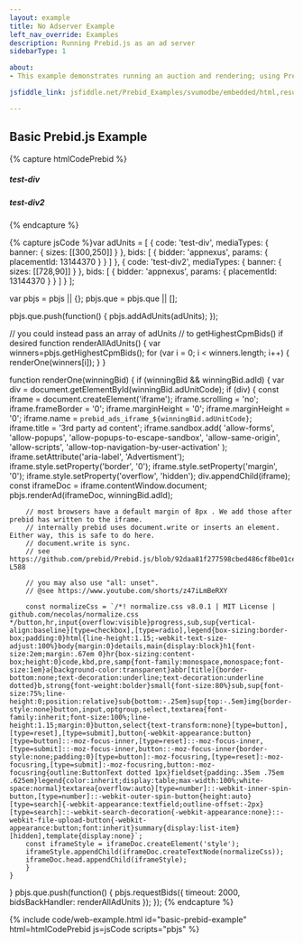 ```yaml
---
layout: example
title: No Adserver Example
left_nav_override: Examples
description: Running Prebid.js as an ad server
sidebarType: 1

about:
- This example demonstrates running an auction and rendering; using Prebid.js as an ad server.

jsfiddle_link: jsfiddle.net/Prebid_Examples/svumodbe/embedded/html,result

---
```


## Basic Prebid.js Example

{% capture htmlCodePrebid %}<h5>test-div</h5>
<div id='test-div'></div>
<h5>test-div2</h5>
<div id='test-div2'></div>
{% endcapture %}

{% capture jsCode %}var adUnits = [
    {
        code: 'test-div',
        mediaTypes: {
            banner: {
                sizes: [[300,250]]
            }
        },
        bids: [
            {
                bidder: 'appnexus',
                params: {
                    placementId: 13144370
                }
            }
        ]
    },
    {
        code: 'test-div2',
        mediaTypes: {
            banner: {
                sizes: [[728,90]]
            }
        },
        bids: [
            {
                bidder: 'appnexus',
                params: {
                    placementId: 13144370
                }
            }
        ]
    }
];

var pbjs = pbjs || {};
pbjs.que = pbjs.que || [];

pbjs.que.push(function() {
    pbjs.addAdUnits(adUnits);
});

// you could instead pass an array of adUnits
// to getHighestCpmBids() if desired
function renderAllAdUnits() {
    var winners=pbjs.getHighestCpmBids();
    for (var i = 0; i < winners.length; i++) {
        renderOne(winners[i]);
    }
}

function renderOne(winningBid) {
if (winningBid && winningBid.adId) {
    var div = document.getElementById(winningBid.adUnitCode);
    if (div) {
        const iframe = document.createElement('iframe');
        iframe.scrolling = 'no';
        iframe.frameBorder = '0';
        iframe.marginHeight = '0';
        iframe.marginHeight = '0';
        iframe.name = `prebid_ads_iframe_${winningBid.adUnitCode}`;
        iframe.title = '3rd party ad content';
        iframe.sandbox.add(
            'allow-forms',
            'allow-popups',
            'allow-popups-to-escape-sandbox',
            'allow-same-origin',
            'allow-scripts',
            'allow-top-navigation-by-user-activation'
        );
        iframe.setAttribute('aria-label', 'Advertisment');
        iframe.style.setProperty('border', '0');
        iframe.style.setProperty('margin', '0');
        iframe.style.setProperty('overflow', 'hidden');
            div.appendChild(iframe);
            const iframeDoc = iframe.contentWindow.document;
            pbjs.renderAd(iframeDoc, winningBid.adId);

        // most browsers have a default margin of 8px . We add those after prebid has written to the iframe.
        // internally prebid uses document.write or inserts an element. Either way, this is safe to do here.
        // document.write is sync.
        // see https://github.com/prebid/Prebid.js/blob/92daa81f277598cbed486cf8be01ce796aa80c8f/src/prebid.js#L555-L588

        // you may also use "all: unset".
        // @see https://www.youtube.com/shorts/z47iLmBeRXY

        const normalizeCss = `/*! normalize.css v8.0.1 | MIT License | github.com/necolas/normalize.css */button,hr,input{overflow:visible}progress,sub,sup{vertical-align:baseline}[type=checkbox],[type=radio],legend{box-sizing:border-box;padding:0}html{line-height:1.15;-webkit-text-size-adjust:100%}body{margin:0}details,main{display:block}h1{font-size:2em;margin:.67em 0}hr{box-sizing:content-box;height:0}code,kbd,pre,samp{font-family:monospace,monospace;font-size:1em}a{background-color:transparent}abbr[title]{border-bottom:none;text-decoration:underline;text-decoration:underline dotted}b,strong{font-weight:bolder}small{font-size:80%}sub,sup{font-size:75%;line-height:0;position:relative}sub{bottom:-.25em}sup{top:-.5em}img{border-style:none}button,input,optgroup,select,textarea{font-family:inherit;font-size:100%;line-height:1.15;margin:0}button,select{text-transform:none}[type=button],[type=reset],[type=submit],button{-webkit-appearance:button}[type=button]::-moz-focus-inner,[type=reset]::-moz-focus-inner,[type=submit]::-moz-focus-inner,button::-moz-focus-inner{border-style:none;padding:0}[type=button]:-moz-focusring,[type=reset]:-moz-focusring,[type=submit]:-moz-focusring,button:-moz-focusring{outline:ButtonText dotted 1px}fieldset{padding:.35em .75em .625em}legend{color:inherit;display:table;max-width:100%;white-space:normal}textarea{overflow:auto}[type=number]::-webkit-inner-spin-button,[type=number]::-webkit-outer-spin-button{height:auto}[type=search]{-webkit-appearance:textfield;outline-offset:-2px}[type=search]::-webkit-search-decoration{-webkit-appearance:none}::-webkit-file-upload-button{-webkit-appearance:button;font:inherit}summary{display:list-item}[hidden],template{display:none}`;
        const iframeStyle = iframeDoc.createElement('style');
        iframeStyle.appendChild(iframeDoc.createTextNode(normalizeCss));
        iframeDoc.head.appendChild(iframeStyle);
        }
    }
}
pbjs.que.push(function() {
    pbjs.requestBids({
        timeout: 2000,
        bidsBackHandler: renderAllAdUnits
    });
});
{% endcapture %}

{% include code/web-example.html id="basic-prebid-example" html=htmlCodePrebid js=jsCode scripts="pbjs" %}
